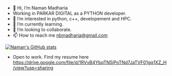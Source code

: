 - 👋 Hi, I’m Naman Madharia
- Working in PARKAR DIGITAL as a PYTHON developer.
- 👀 I’m interested in python, c++, developement and HPC.
- 🌱 I’m currently learning.
- 💞️ I’m looking to collaborate.
- 📫 How to reach me nbmadharia@gmail.com

[![Naman's GitHub stats](https://github-readme-stats.vercel.app/api?username=nbmadharia&theme=dracula)](https://github.com/anuraghazra/github-readme-stats)


- Open to work. Find my resume here https://drive.google.com/file/d/1RVvB4YbqTN5jPoTNd7JaTVF01gq1XZ_H/view?usp=sharing

<!---
nbmadharia/nbmadharia is a ✨ special ✨ repository because its `README.md` (this file) appears on your GitHub profile.
You can click the Preview link to take a look at your changes.
--->
